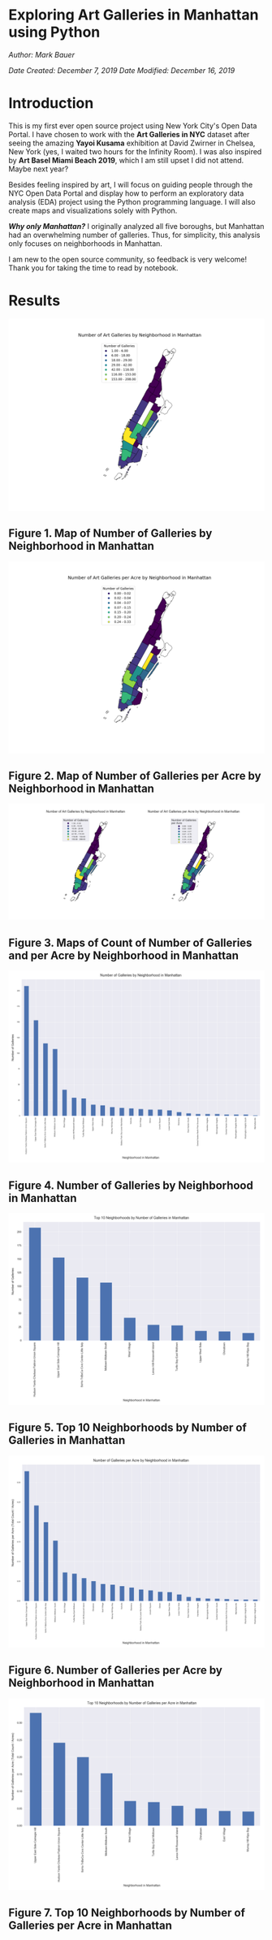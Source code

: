 # Exploring Art Galleries in Manhattan using Python

*Author: Mark Bauer*

*Date Created: December 7, 2019*
*Date Modified: December 16, 2019*

# Introduction 

This is my first ever open source project using New York City's Open Data Portal. I have chosen to work with the **Art Galleries in NYC** dataset after seeing the amazing **Yayoi Kusama** exhibition at David Zwirner in Chelsea, New York (yes, I waited two hours for the Infinity Room). I was also inspired by **Art Basel Miami Beach 2019**, which I am still upset I did not attend. Maybe next year?

Besides feeling inspired by art, I will focus on guiding people through the NYC Open Data Portal and display how to perform an exploratory data analysis (EDA) project using the Python programming language. I will also create maps and visualizations solely with Python. 

***Why only Manhattan?*** I originally analyzed all five boroughs, but Manhattan had an overwhelming number of galleries. Thus, for simplicity, this analysis only focuses on neighborhoods in Manhattan.

I am new to the open source community, so feedback is very welcome! Thank you for taking the time to read by notebook.


# Results

![Sample Figure](figures/galleries-by-neighborhood-manhattan-map.png)
## Figure 1. Map of Number of Galleries by Neighborhood in Manhattan


![Sample Figure](figures/galleries-per-acre-by-neighborhood-manhattan-map.png)
## Figure 2. Map of Number of Galleries per Acre by Neighborhood in Manhattan

![Sample Figure](figures/count-and-area-by-neighborhood-manhattan-maps.png)
## Figure 3. Maps of Count of Number of Galleries and per Acre by Neighborhood in Manhattan

![Sample Figure](figures/galleries-by-neighborhood-manhattan-bar.png)
## Figure 4. Number of Galleries by Neighborhood in Manhattan

![Sample Figure](figures/galleries-by-neighborhood-manhattan-bar-top10.png)
## Figure 5. Top 10 Neighborhoods by Number of Galleries in Manhattan

![Sample Figure](figures/galleries-per-acre-by-neighborhood-manhattan-bar.png)
## Figure 6. Number of Galleries per Acre by Neighborhood in Manhattan

![Sample Figure](figures/galleries-per-acre-by-neighborhood-manhattan-bar-top10.png)

## Figure 7. Top 10 Neighborhoods by Number of Galleries per Acre in Manhattan